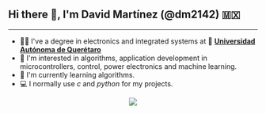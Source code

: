 ## Hi there 👋, I'm David Martínez (@dm2142) 🇲🇽

***

- 👨‍🎓 I've a degree in electronics and integrated systems at 🏫 **[Universidad Autónoma de Querétaro](https://www.uaq.mx/index.php/inicio)** 
- 👀 I'm interested in algorithms, application development in microcontrollers, control, power electronics and machine learning.
- 🌱 I'm currently learning algorithms.
- 💻 I normally use *c* and *python* for my projects.

<p align="center">
    <img src="https://media.giphy.com/media/v1.Y2lkPTc5MGI3NjExdWd5NTAyMXl4bXlvYnpoN3hxNm1pMmo3YmhwbzYyZjk0bmk2bWxnMCZlcD12MV9pbnRlcm5hbF9naWZfYnlfaWQmY3Q9Zw/ASd0Ukj0y3qMM/giphy.gif" />
</p>
<!---
dm2142/dm2142 is a ✨ special ✨ repository because its `README.md` (this file) appears on your GitHub profile.
You can click the Preview link to take a look at your changes.
--->
